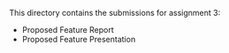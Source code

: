 This directory contains the submissions for assignment 3:

- Proposed Feature Report
- Proposed Feature Presentation
